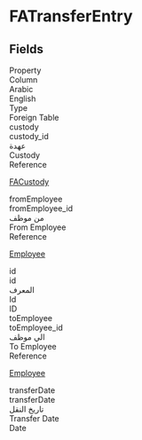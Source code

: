 # FATransferEntry

<ContentFilter/>

<div class='searchable'>

## Fields

<div class="row header-row">
<div class="cell">Property</div>
<div class="cell">Column</div>
<div class="cell">Arabic</div>
<div class="cell">English</div>
<div class="cell">Type</div>
<div class="cell">Foreign Table</div>
</div><div class="row searchable" id="custody">
<div class="cell" data-label="Property">custody</div>
<div class="cell" data-label="Column">custody_id</div>
<div class="cell" data-label="Arabic"> عهدة</div>
<div class="cell" data-label="English"> Custody</div>
<div class="cell" data-label="Type">Reference</div>
<div class="cell" data-label="Foreign Table">

 [FACustody](/entities/fixedassets-custody/FACustody.md) 
</div>
</div>

<div class="row searchable" id="fromEmployee">
<div class="cell" data-label="Property">fromEmployee</div>
<div class="cell" data-label="Column">fromEmployee_id</div>
<div class="cell" data-label="Arabic">من موظف</div>
<div class="cell" data-label="English">From Employee</div>
<div class="cell" data-label="Type">Reference</div>
<div class="cell" data-label="Foreign Table">

 [Employee](/entities/basic/Employee.md) 
</div>
</div>

<div class="row searchable" id="id">
<div class="cell" data-label="Property">id</div>
<div class="cell" data-label="Column">id</div>
<div class="cell" data-label="Arabic">المعرف</div>
<div class="cell" data-label="English">Id</div>
<div class="cell" data-label="Type">ID</div>

</div>

<div class="row searchable" id="toEmployee">
<div class="cell" data-label="Property">toEmployee</div>
<div class="cell" data-label="Column">toEmployee_id</div>
<div class="cell" data-label="Arabic">الي موظف</div>
<div class="cell" data-label="English">To Employee</div>
<div class="cell" data-label="Type">Reference</div>
<div class="cell" data-label="Foreign Table">

 [Employee](/entities/basic/Employee.md) 
</div>
</div>

<div class="row searchable" id="transferDate">
<div class="cell" data-label="Property">transferDate</div>
<div class="cell" data-label="Column">transferDate</div>
<div class="cell" data-label="Arabic">تاريخ النقل</div>
<div class="cell" data-label="English">Transfer Date</div>
<div class="cell" data-label="Type">Date</div>

</div>


</div>

